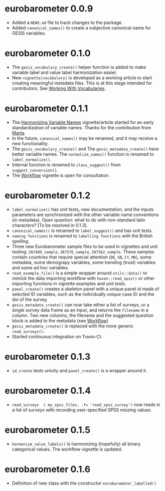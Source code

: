 # eurobarometer 0.0.9
* Added a `NEWS.md` file to track changes to the package.
* Added `canonical_names()` to create a subjective canonical name for GESIS variables.

# eurobarometer 0.1.0
* The `gesis_vocabulary_create()` helper function is added to make variable label and value label harmonization easier.
* New `vignette(vocabulary)` is developed as a working article to start creating meaningful metadata files. This is at this stage intended for contributors. See [Working With Vocabularies](http://eurobarometer.danielantal.eu/articles/vocabulary.html).

# eurobarometer 0.1.1
* The [Harmonizing Variable Names](http://eurobarometer.danielantal.eu/articles/variable_names.html) vignette/article started for an early standardization of variable names. Thanks for the contribution from [Marta](https://github.com/mkolczynska).
* In the future, `canonical_names()` may be renamed, and it may receive a new functionality.
* The `gesis_vocabulary_create()` and The `gesis_metadata_create()` have better variable names.  The `normalize_names()` function is renamed to `label_normalize()`. 
* Internal function is renamed to `class_suggest()` from `suggest_conversion()`.
* The [Workflow](http://eurobarometer.danielantal.eu/articles/workflow.html) vignette is open for consultation.

# eurobarometer 0.1.2
* `label_normalize()` has unit tests, new documentation, and the inputs parameters are synchronized with the other variable name conventions (in metadata). Open question: what to do with non-standard latin characters? [To be resolved in 0.1.3].
* `canonical_names()` is renamed to `label_suggest()` and has unit tests.
* `naming functions` is renamed to `labelling functions` with the British spelling. 
* Three new Eurobarometer sample files to be used in vignettes and unit testing: `ZA7489_sample`, `ZA7576_sample`, `ZA7562_sample`. These samples contain countries that require special attention (`DE`, `GB`, `CY`, `MK`), some metadata, some demograpy variables, some trending (trust) variables and some _ad hoc_ variables. 
* `read_example_file()` is a simple wrapper around `utils::data()` to 
mimick the data importing workflow with `haven::read_spss()` or other
importing functions in vignette examples and unit tests.
* `panel_create()` creates a skeleton panel with a unique panel id made of selected ID variables, such as the individually unique case ID and the doi of the survey. 
* `gesis_metadata_create()` can now take either a list of surveys, or a single survey data frame as an input, and returns the `filename` in a column. Two new columns, the filename and the suggested question block is added to the metadata (see [Workflow](http://eurobarometer.danielantal.eu/articles/workflow.html))
* `gesis_metadata_create()` is replaced with the more generic `read_surveys()`.
* Started continuous integration on Travis-CI. 

# eurobarometer 0.1.3
* `id_create` tests unicity and `panel_create()` is a wrapper around it.

# eurobarometer 0.1.4
* `read_surveys  ( my_spss_files, .f= 'read_spss_survey')` now reads in a list of surveys with recording user-specified SPSS missing values.

# eurobarometer 0.1.5
* `harmonize_value_labels()` is harmonizing (hopefully) all binary categorical values. The workflow vignette is updated.

# eurobarometer 0.1.6
* Definition of new class with the constructor `eurobarometer_labelled()`
